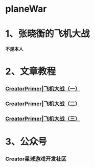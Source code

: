 # planeWar
# 1、张晓衡的飞机大战

**不是本人**



# 2、文章教程

### [CreatorPrimer|飞机大战（一）](https://www.jianshu.com/p/c61f3ec0c66c)

### [CreatorPrimer|飞机大战（二）](https://www.jianshu.com/p/eebc370cf1a3)

### [CreatorPrimer|飞机大战（三）](https://www.jianshu.com/p/747cbb6c8aee)



# 3、公众号

### Creator星球游戏开发社区